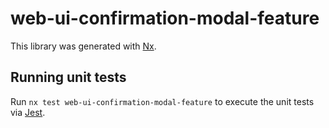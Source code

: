 # web-ui-confirmation-modal-feature

This library was generated with [Nx](https://nx.dev).

## Running unit tests

Run `nx test web-ui-confirmation-modal-feature` to execute the unit tests via [Jest](https://jestjs.io).
